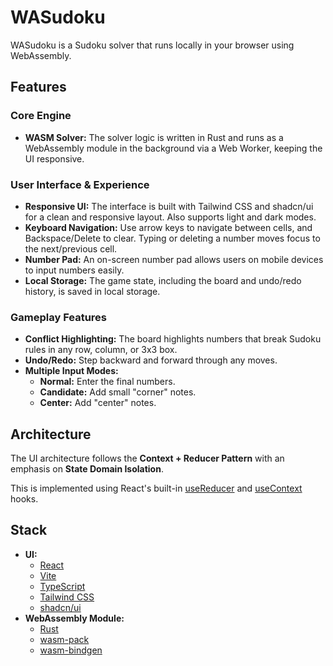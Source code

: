 # WASudoku

WASudoku is a Sudoku solver that runs locally in your browser using WebAssembly.

## Features

### Core Engine

- **WASM Solver:** The solver logic is written in Rust and runs as a WebAssembly module in the background via a Web Worker, keeping the UI responsive.

### User Interface & Experience

- **Responsive UI:** The interface is built with Tailwind CSS and shadcn/ui for a clean and responsive layout. Also supports light and dark modes.
- **Keyboard Navigation:** Use arrow keys to navigate between cells, and Backspace/Delete to clear. Typing or deleting a number moves focus to the next/previous cell.
- **Number Pad:** An on-screen number pad allows users on mobile devices to input numbers easily.
- **Local Storage:** The game state, including the board and undo/redo history, is saved in local storage.

### Gameplay Features

- **Conflict Highlighting:** The board highlights numbers that break Sudoku rules in any row, column, or 3x3 box.
- **Undo/Redo:** Step backward and forward through any moves.
- **Multiple Input Modes:**
  - **Normal:** Enter the final numbers.
  - **Candidate:** Add small "corner" notes.
  - **Center:** Add "center" notes.

## Architecture

The UI architecture follows the **Context + Reducer Pattern** with an emphasis on **State Domain Isolation**.

This is implemented using React's built-in [useReducer](https://react.dev/reference/react/useReducer) and [useContext](https://react.dev/reference/react/useContext) hooks.

## Stack

- **UI:**
  - [React](https://react.dev/)
  - [Vite](https://vitejs.dev/)
  - [TypeScript](https://www.typescriptlang.org/)
  - [Tailwind CSS](https://tailwindcss.com/)
  - [shadcn/ui](https://ui.shadcn.com/)
- **WebAssembly Module:**
  - [Rust](https://www.rust-lang.org/)
  - [wasm-pack](https://drager.github.io/wasm-pack/)
  - [wasm-bindgen](https://github.com/rustwasm/wasm-bindgen)
